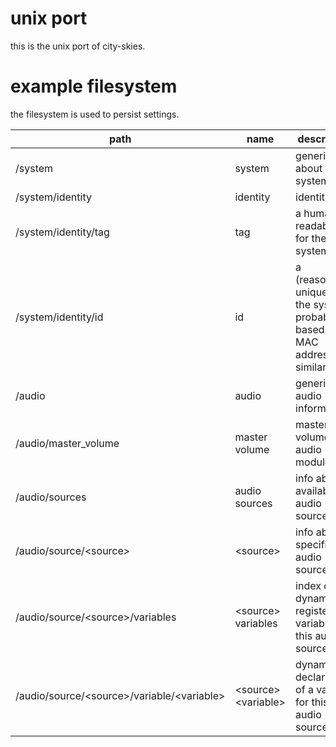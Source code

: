 # unix port

this is the unix port of city-skies.

# example filesystem

the filesystem is used to persist settings.

path | name | description
---|---|---
/system | system | generic info about the system
/system/identity | identity | identity info
/system/identity/tag | tag | a human-readable tag for the system
/system/identity/id | id | a (reasonably) unique id for the system, probably based off of MAC address or similar
/audio | audio | generic audio information
/audio/master_volume | master volume | master volume for audio modules
/audio/sources | audio sources | info about available audio sources
/audio/source/\<source\> | \<source\> | info about a specific audio source
/audio/source/\<source\>/variables | \<source\> variables | index of dynamically registered variables for this audio source
/audio/source/\<source\>/variable/\<variable\> | \<source\> \<variable\> | dynamic declaration of a variable for this audio source
